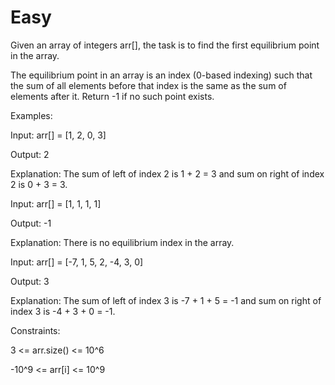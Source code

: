 # Easy

Given an array of integers arr[], the task is to find the first equilibrium point in the array.

The equilibrium point in an array is an index (0-based indexing) such that the sum of all elements before that index is the same as the sum of elements after it. Return -1 if no such point exists. 

Examples:

Input: arr[] = [1, 2, 0, 3]

Output: 2 

Explanation: The sum of left of index 2 is 1 + 2 = 3 and sum on right of index 2 is 0 + 3 = 3.

Input: arr[] = [1, 1, 1, 1]

Output: -1

Explanation: There is no equilibrium index in the array.

Input: arr[] = [-7, 1, 5, 2, -4, 3, 0]

Output: 3

Explanation: The sum of left of index 3 is -7 + 1 + 5 = -1 and sum on right of index 3 is -4 + 3 + 0 = -1.


Constraints:

3 <= arr.size() <= 10^6

-10^9 <= arr[i] <= 10^9

